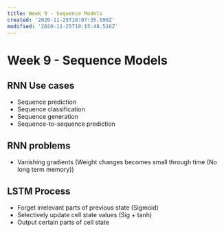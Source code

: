 ```yaml
---
title: Week 9 - Sequence Models
created: '2020-11-25T10:07:35.590Z'
modified: '2020-11-25T10:15:48.516Z'
---
```


# Week 9 - Sequence Models
## RNN Use cases
- Sequence prediction
- Sequence classification
- Sequence generation
- Sequence-to-sequence prediction

## RNN problems
- Vanishing gradients (Weight changes becomes small through time (No long term memory))

## LSTM Process
- Forget irrelevant parts of previous state (Sigmoid)
- Selectively update cell state values (Sig + tanh)
- Output certain parts of cell state
